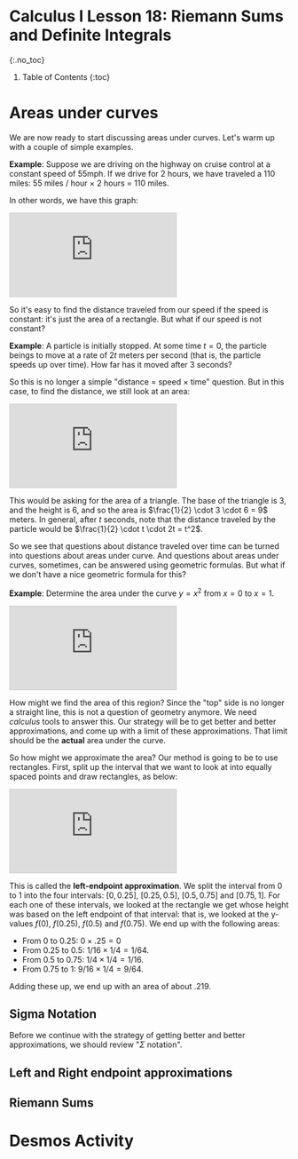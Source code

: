 # Calculus I Lesson 18: Riemann Sums and Definite Integrals
{:.no_toc}

1. Table of Contents
{:toc}

# Areas under curves

We are now ready to start discussing areas under curves. Let's warm up with a couple of simple examples.

**Example**: Suppose we are driving on the highway on cruise control at a constant speed of 55mph. If we drive for 2 hours, we have traveled a 110 miles: $55$ miles / hour $\times$ 2 hours = 110 miles.

In other words, we have this graph:

<div class="desmos-container">
    <iframe src="https://www.desmos.com/calculator/jzrphpas1v?embed" style="border: 1px solid #ccc" frameborder=0></iframe>
</div>

So it's easy to find the distance traveled from our speed if the speed is constant: it's just the area of a rectangle. But what if our speed is not constant? 

**Example**: A particle is initially stopped. At some time $t = 0$, the particle beings to move at a rate of $2t$ meters per second (that is, the particle speeds up over time). How far has it moved after 3 seconds?

So this is no longer a simple "distance = speed $\times$ time" question. But in this case, to find the distance, we still look at an area:

<div class="desmos-container">
    <iframe src="https://www.desmos.com/calculator/4s1tgcl6f4?embed" style="border: 1px solid #ccc" frameborder=0></iframe>
</div>

This would be asking for the area of a triangle. The base of the triangle is 3, and the height is 6, and so the area is $\frac{1}{2} \cdot 3 \cdot 6 = 9$ meters. In general, after $t$ seconds, note that the distance traveled by the particle would be $\frac{1}{2} \cdot t \cdot 2t = t^2$.

So we see that questions about distance traveled over time can be turned into questions about areas under curve. And questions about areas under curves, sometimes, can be answered using geometric formulas. But what if we don't have a nice geometric formula for this?

**Example**: Determine the area under the curve $y = x^2$ from $x = 0$ to $x = 1$.

<div class="desmos-container">
    <iframe src="https://www.desmos.com/calculator/kjsebgnex2?embed" style="border: 1px solid #ccc" frameborder=0></iframe>
</div>

How might we find the area of this region? Since the "top" side is no longer a straight line, this is not a question of geometry anymore. We need *calculus* tools to answer this. Our strategy will be to get better and better approximations, and come up with a limit of these approximations. That limit should be the **actual** area under the curve.

So how might we approximate the area? Our method is going to be to use rectangles. First, split up the interval that we want to look at into equally spaced points and draw rectangles, as below:

<div class="desmos-container">
<iframe src="https://www.desmos.com/calculator/qfhjhfjcko?embed" style="border: 1px solid #ccc" frameborder=0></iframe>
</div>

This is called the **left-endpoint approximation**. We split the interval from 0 to 1 into the four intervals: $[0, 0.25]$, $[0.25, 0.5]$, $[0.5, 0.75]$ and $[0.75, 1]$. For each one of these intervals, we looked at the rectangle we get whose height was based on the left endpoint of that interval: that is, we looked at the y-values $f(0)$, $f(0.25)$, $f(0.5)$ and $f(0.75)$. We end up with the following areas:

* From 0 to 0.25: $0 \times .25 = 0$
* From 0.25 to 0.5: $1/16 \times 1/4 = 1/64$.
* From 0.5 to 0.75: $1/4 \times 1/4 = 1/16$.
* From 0.75 to 1: $9/16 \times 1/4 = 9/64$.

Adding these up, we end up with an area of about .219.

## Sigma Notation

Before we continue with the strategy of getting better and better approximations, we should review "$\Sigma$ notation".

## Left and Right endpoint approximations

## Riemann Sums

# Desmos Activity